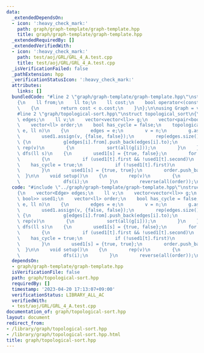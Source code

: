 ```yaml
---
data:
  _extendedDependsOn:
  - icon: ':heavy_check_mark:'
    path: graph/graph-template/graph-template.hpp
    title: graph/graph-template/graph-template.hpp
  _extendedRequiredBy: []
  _extendedVerifiedWith:
  - icon: ':heavy_check_mark:'
    path: test/aoj/GRL/GRL_4_A.test.cpp
    title: test/aoj/GRL/GRL_4_A.test.cpp
  _isVerificationFailed: false
  _pathExtension: hpp
  _verificationStatusIcon: ':heavy_check_mark:'
  attributes:
    links: []
  bundledCode: "#line 2 \"graph/graph-template/graph-template.hpp\"\nstruct Edge\n\
    {\n    ll from;\n    ll to;\n    ll cost;\n    bool operator<(const Edge &o) const\n\
    \    {\n        return cost < o.cost;\n    }\n};\n\nusing Graph = vector<vector<Edge>>;\n\
    #line 2 \"graph/topological-sort.hpp\"\nstruct topological_sort\n{\n    vector<Edge>\
    \ edges;\n    ll v;\n    vector<vector<ll>> g;\n    vector<pair<bool, bool>> used1;\n\
    \    vector<ll> order;\n    bool has_cycle = false;\n    topological_sort(vector<Edge>\
    \ e, ll n)\n    {\n        edges = e;\n        v = n;\n        g.assign(v, vector<ll>());\n\
    \        used1.assign(v, {false, false});\n        rep(edges.size())\n       \
    \ {\n            g[edges[i].from].push_back(edges[i].to);\n        }\n       \
    \ rep(v)\n        {\n            sort(all(g[i]));\n        }\n    }\n\n    void\
    \ dfs(ll s)\n    {\n        used1[s] = {true, false};\n        for (auto t : g[s])\n\
    \        {\n            if (used1[t].first && !used1[t].second)\n            \
    \    has_cycle = true;\n            if (!used1[t].first)\n                dfs(t);\n\
    \        }\n        used1[s] = {true, true};\n        order.push_back(s);\n  \
    \  }\n\n    void setup()\n    {\n        rep(v)\n        {\n            if (!used1[i].first)\n\
    \                dfs(i);\n        }\n        reverse(all(order));\n    }\n};\n"
  code: "#include \"../graph/graph-template/graph-template.hpp\"\nstruct topological_sort\n\
    {\n    vector<Edge> edges;\n    ll v;\n    vector<vector<ll>> g;\n    vector<pair<bool,\
    \ bool>> used1;\n    vector<ll> order;\n    bool has_cycle = false;\n    topological_sort(vector<Edge>\
    \ e, ll n)\n    {\n        edges = e;\n        v = n;\n        g.assign(v, vector<ll>());\n\
    \        used1.assign(v, {false, false});\n        rep(edges.size())\n       \
    \ {\n            g[edges[i].from].push_back(edges[i].to);\n        }\n       \
    \ rep(v)\n        {\n            sort(all(g[i]));\n        }\n    }\n\n    void\
    \ dfs(ll s)\n    {\n        used1[s] = {true, false};\n        for (auto t : g[s])\n\
    \        {\n            if (used1[t].first && !used1[t].second)\n            \
    \    has_cycle = true;\n            if (!used1[t].first)\n                dfs(t);\n\
    \        }\n        used1[s] = {true, true};\n        order.push_back(s);\n  \
    \  }\n\n    void setup()\n    {\n        rep(v)\n        {\n            if (!used1[i].first)\n\
    \                dfs(i);\n        }\n        reverse(all(order));\n    }\n};\n"
  dependsOn:
  - graph/graph-template/graph-template.hpp
  isVerificationFile: false
  path: graph/topological-sort.hpp
  requiredBy: []
  timestamp: '2023-04-20 17:13:07+09:00'
  verificationStatus: LIBRARY_ALL_AC
  verifiedWith:
  - test/aoj/GRL/GRL_4_A.test.cpp
documentation_of: graph/topological-sort.hpp
layout: document
redirect_from:
- /library/graph/topological-sort.hpp
- /library/graph/topological-sort.hpp.html
title: graph/topological-sort.hpp
---
```

